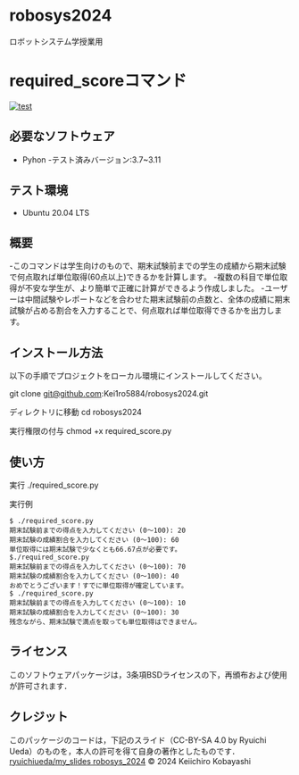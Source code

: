 # robosys2024
ロボットシステム学授業用

# required_scoreコマンド
[![test](https://github.com/Kei1ro5884/robosys2024/actions/workflows/test.yml/badge.svg)](https://github.com/Kei1ro5884/robosys2024/actions/workflows/test.yml)

## 必要なソフトウェア
- Pyhon
  -テスト済みバージョン:3.7~3.11

## テスト環境
- Ubuntu 20.04 LTS

## 概要

-このコマンドは学生向けのもので、期末試験前までの学生の成績から期末試験で何点取れば単位取得(60点以上)できるかを計算します。
-複数の科目で単位取得が不安な学生が、より簡単で正確に計算ができるよう作成しました。
-ユーザーは中間試験やレポートなどを合わせた期末試験前の点数と、全体の成績に期末試験が占める割合を入力することで、何点取れば単位取得できるかを出力します。

## インストール方法

以下の手順でプロジェクトをローカル環境にインストールしてください。

git clone git@github.com:Kei1ro5884/robosys2024.git

ディレクトリに移動
cd robosys2024

実行権限の付与
chmod +x required_score.py

## 使い方

実行
./required_score.py

実行例
```
$ ./required_score.py
期末試験前までの得点を入力してください (0〜100): 20
期末試験の成績割合を入力してください (0〜100): 60
単位取得には期末試験で少なくとも66.67点が必要です。
$./required_score.py
期末試験前までの得点を入力してください (0〜100): 70
期末試験の成績割合を入力してください (0〜100): 40
おめでとうございます！すでに単位取得が確定しています。
$ ./required_score.py
期末試験前までの得点を入力してください (0〜100): 10
期末試験の成績割合を入力してください (0〜100): 30
残念ながら、期末試験で満点を取っても単位取得はできません。
```
## ライセンス
このソフトウェアパッケージは，3条項BSDライセンスの下，再頒布および使用が許可されます．

## クレジット

このパッケージのコードは，下記のスライド（CC-BY-SA 4.0 by Ryuichi Ueda）のものを，本人の許可を得て自身の著作としたものです．
     [ryuichiueda/my_slides robosys_2024](https://github.com/ryuichiueda/slides_marp/tree/169907a7645812969a347a91caed6246febd6bf1/robosys2024)
© 2024 Keiichiro Kobayashi
